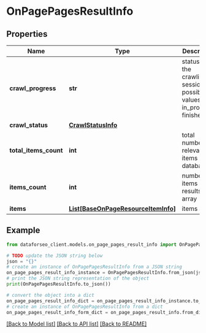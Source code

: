 # OnPagePagesResultInfo


## Properties

Name | Type | Description | Notes
------------ | ------------- | ------------- | -------------
**crawl_progress** | **str** | status of the crawling session possible values: in_progress, finished | [optional] 
**crawl_status** | [**CrawlStatusInfo**](CrawlStatusInfo.md) |  | [optional] 
**total_items_count** | **int** | total number of relevant items in the database | [optional] 
**items_count** | **int** | number of items in the results array | [optional] 
**items** | [**List[BaseOnPageResourceItemInfo]**](BaseOnPageResourceItemInfo.md) | items array | [optional] 

## Example

```python
from dataforseo_client.models.on_page_pages_result_info import OnPagePagesResultInfo

# TODO update the JSON string below
json = "{}"
# create an instance of OnPagePagesResultInfo from a JSON string
on_page_pages_result_info_instance = OnPagePagesResultInfo.from_json(json)
# print the JSON string representation of the object
print(OnPagePagesResultInfo.to_json())

# convert the object into a dict
on_page_pages_result_info_dict = on_page_pages_result_info_instance.to_dict()
# create an instance of OnPagePagesResultInfo from a dict
on_page_pages_result_info_form_dict = on_page_pages_result_info.from_dict(on_page_pages_result_info_dict)
```
[[Back to Model list]](../README.md#documentation-for-models) [[Back to API list]](../README.md#documentation-for-api-endpoints) [[Back to README]](../README.md)


